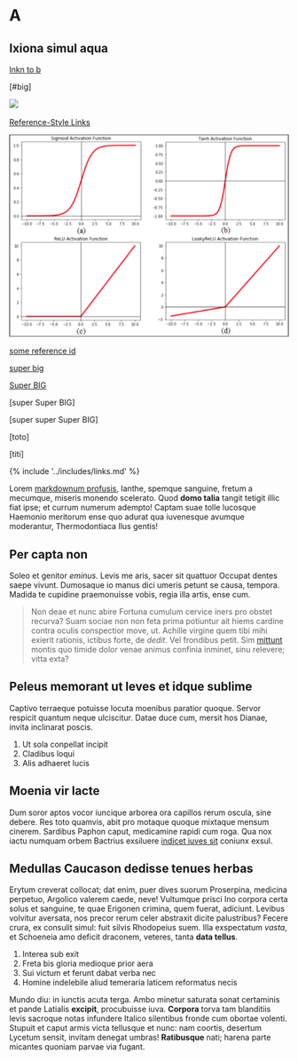 # A

## Ixiona simul aqua

[lnkn to b](b.md#per-capta-non)

[#big]

![](a/activation_function.png)

[Reference-Style Links][some reference id]

![](img/a/activation_function.png)

[some reference id]

[super big]

[Super BIG]

[super Super BIG]

[super super Super BIG]

[toto]

[titi]

[some reference id]: https://daringfireball.net/projects/markdown/syntax#link "title"
[super big]: b.md#big "title"

{% include '../includes/links.md' %}

Lorem [markdownum profusis](http://et.io/nix.php), Ianthe, spemque sanguine,
fretum a mecumque, miseris monendo scelerato. Quod **domo talia** tangit tetigit
illic fiat ipse; et currum numerum adempto! Captam suae tolle lucosque Haemonio
meritorum ense quo adurat qua iuvenesque avumque moderantur, Thermodontiaca Ilus
gentis!

## Per capta non

Soleo et genitor *eminus*. Levis me aris, sacer sit quattuor Occupat dentes
saepe vivunt. Dumosaque io manus dici umeris petunt se causa, tempora. Madida te
cupidine praemonuisse vobis, regia illa artis, ense cum.

> Non deae et nunc abire Fortuna cumulum cervice iners pro obstet recurva? Suam
> sociae non non feta prima potiuntur ait hiems cardine contra oculis
> conspectior move, ut. Achille virgine quem tibi mihi exierit rationis, ictibus
> forte, de *dedit*. Vel frondibus petit. Sim [mittunt](http://ire.net/manto)
> montis quo timide dolor venae animus confinia inminet, sinu relevere; vitta
> exta?

## Peleus memorant ut leves et idque sublime

Captivo terraeque potuisse locuta moenibus paratior quoque. Servor respicit
quantum neque ulciscitur. Datae duce cum, mersit hos Dianae, invita inclinarat
poscis.

1. Ut sola conpellat incipit
2. Cladibus loqui
3. Alis adhaeret lucis

## Moenia vir lacte

Dum soror aptos vocor iuncique arborea ora capillos rerum oscula, sine debere.
Res toto quamvis, abit pro motaque quoque mixtaque mensum cinerem. Sardibus
Paphon caput, medicamine rapidi cum roga. Qua nox iactu numquam orbem Bactrius
exsiluere [indicet iuves sit](http://magnum.net/fores.html) coniunx exsul.

## Medullas Caucason dedisse tenues herbas

Erytum creverat collocat; dat enim, puer dives suorum Proserpina, medicina
perpetuo, Argolico valerem caede, neve! Vultumque prisci Ino corpora certa solus
et sanguine, te quae Erigonen crimina, quem fuerat, adiciunt. Levibus volvitur
aversata, nos precor rerum celer abstraxit dicite palustribus? Fecere crura, ex
consulit simul: fuit silvis Rhodopeius suem. Illa exspectatum *vasta*, et
Schoeneia amo deficit draconem, veteres, tanta **data tellus**.

1. Interea sub exit
2. Freta bis gloria medioque prior aera
3. Sui victum et ferunt dabat verba nec
4. Homine indelebile aliud temeraria laticem reformatus necis

Mundo diu: in iunctis acuta terga. Ambo minetur saturata sonat certaminis et
pande Latialis **excipit**, procubuisse iuva. **Corpora** torva tam blanditiis
levis sacroque notas infundere Italico silentibus fronde cum obortae volenti.
Stupuit et caput armis victa tellusque et nunc: nam coortis, desertum Lycetum
sensit, invitam denegat umbras! **Ratibusque** nati; harena parte micantes
quoniam parvae via fugant.
